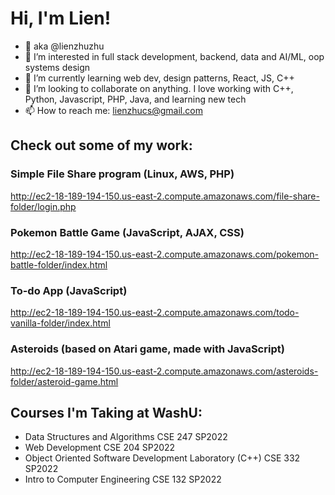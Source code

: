 # Hi, I'm Lien!
- 👋 aka @lienzhuzhu
- 👀 I’m interested in full stack development, backend, data and AI/ML, oop systems design
- 🌱 I’m currently learning web dev, design patterns, React, JS, C++
- 💞️ I’m looking to collaborate on anything. I love working with C++, Python, Javascript, PHP, Java, and learning new tech
- 📫 How to reach me: lienzhucs@gmail.com

## Check out some of my work:

### Simple File Share program (Linux, AWS, PHP)

http://ec2-18-189-194-150.us-east-2.compute.amazonaws.com/file-share-folder/login.php


### Pokemon Battle Game (JavaScript, AJAX, CSS)

http://ec2-18-189-194-150.us-east-2.compute.amazonaws.com/pokemon-battle-folder/index.html


### To-do App (JavaScript)

http://ec2-18-189-194-150.us-east-2.compute.amazonaws.com/todo-vanilla-folder/index.html


### Asteroids (based on Atari game, made with JavaScript)

http://ec2-18-189-194-150.us-east-2.compute.amazonaws.com/asteroids-folder/asteroid-game.html


## Courses I'm Taking at WashU:
- Data Structures and Algorithms CSE 247 SP2022
- Web Development CSE 204 SP2022
- Object Oriented Software Development Laboratory (C++) CSE 332 SP2022
- Intro to Computer Engineering CSE 132 SP2022

<!---
lienzhuzhu/lienzhuzhu is a ✨ special ✨ repository because its `README.md` (this file) appears on your GitHub profile.
You can click the Preview link to take a look at your changes.
--->
